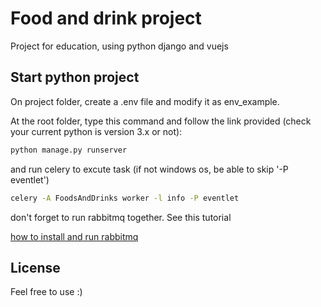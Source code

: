 # Food and drink project

Project for education, using python django and vuejs

## Start python project

On project folder, create a .env file and modify it as env_example.

At the root folder, type this command and follow the link provided (check your current python is version 3.x or not):

```bash
python manage.py runserver
```

and run celery to excute task (if not windows os, be able to skip '-P eventlet')

```bash
celery -A FoodsAndDrinks worker -l info -P eventlet
```

don't forget to run rabbitmq together. See this tutorial

[how to install and run rabbitmq](https://www.rabbitmq.com/download.html)


## License
Feel free to use :)


